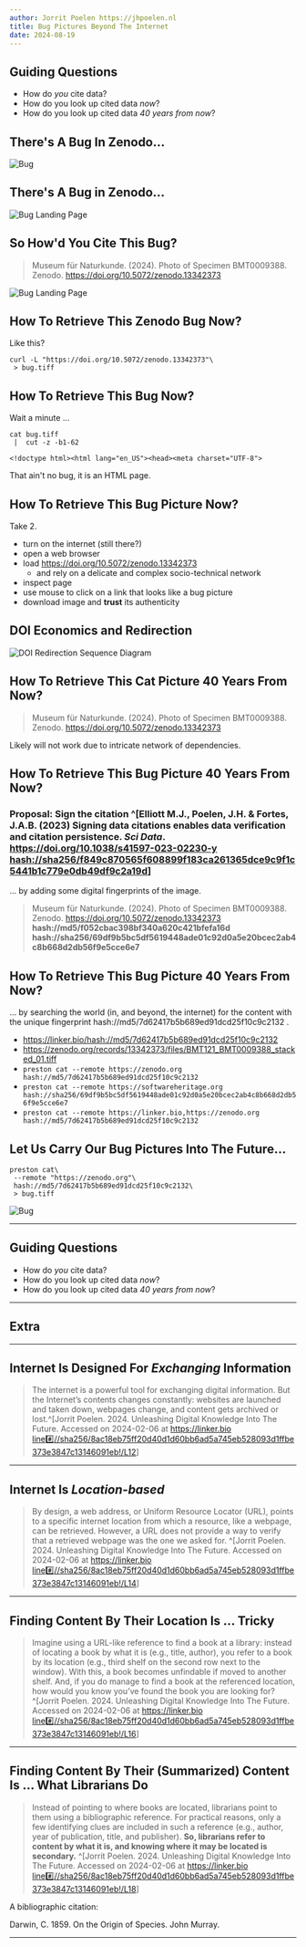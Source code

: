 ```yaml
---
author: Jorrit Poelen https://jhpoelen.nl
title: Bug Pictures Beyond The Internet
date: 2024-08-19
---
```


## Guiding Questions

 * How do *you* cite data?
 * How do you look up cited data *now*?
 * How do you look up cited data *40 years from now*?

## There's A Bug In Zenodo...

![Bug](img/BMT121_BMT0009388_stacked_01.jpg)

## There's A Bug in Zenodo...

![Bug Landing Page](img/BMT121_BMT0009388_landing_page.png)

## So How'd You Cite This Bug?

> Museum für Naturkunde. (2024). Photo of Specimen BMT0009388. Zenodo. https://doi.org/10.5072/zenodo.13342373


![Bug Landing Page](img/BMT121_BMT0009388_citation.png)


## How To Retrieve This Zenodo Bug Now?

Like this?

```
curl -L "https://doi.org/10.5072/zenodo.13342373"\
 > bug.tiff 
```

## How To Retrieve This Bug Now?

Wait a minute ...

```
cat bug.tiff
 |  cut -z -b1-62
```

```{ .html }
<!doctype html><html lang="en_US"><head><meta charset="UTF-8">
```

That ain't no bug, it is an HTML page.

## How To Retrieve This Bug Picture Now?

Take 2. 

 * turn on the internet (still there?)
 * open a web browser
 * load https://doi.org/10.5072/zenodo.13342373
   * and rely on a delicate and complex socio-technical network 
 * inspect page
 * use mouse to click on a link that looks like a bug picture
 * download image and **trust** its authenticity

## DOI Economics and Redirection

![DOI Redirection Sequence Diagram](img/doi-redirection.png)

## How To Retrieve This Cat Picture 40 Years From Now?

> Museum für Naturkunde. (2024). Photo of Specimen BMT0009388. Zenodo. https://doi.org/10.5072/zenodo.13342373

Likely will not work due to intricate network of dependencies.

## How To Retrieve This Bug Picture 40 Years From Now?

### Proposal: Sign the citation ^[Elliott M.J., Poelen, J.H. & Fortes, J.A.B. (2023) Signing data citations enables data verification and citation persistence. *Sci Data*. https://doi.org/10.1038/s41597-023-02230-y [hash://sha256/f849c870565f608899f183ca261365dce9c9f1c5441b1c779e0db49df9c2a19d](https://linker.bio/hash://sha256/f849c870565f608899f183ca261365dce9c9f1c5441b1c779e0db49df9c2a19d)] 

... by adding some digital fingerprints of the image.

> Museum für Naturkunde. (2024). Photo of Specimen BMT0009388. Zenodo. https://doi.org/10.5072/zenodo.13342373 **hash://md5/f052cbac398bf340a620c421bfefa16d** **hash://sha256/69df9b5bc5df5619448ade01c92d0a5e20bcec2ab4c8b668d2db56f9e5cce6e7**

## How To Retrieve This Bug Picture 40 Years From Now?


... by searching the world (in, and beyond, the internet) for the content with the unique fingerprint hash://md5/7d62417b5b689ed91dcd25f10c9c2132 .

 * https://linker.bio/hash://md5/7d62417b5b689ed91dcd25f10c9c2132
 * https://zenodo.org/records/13342373/files/BMT121_BMT0009388_stacked_01.tiff
 * ```preston cat --remote https://zenodo.org hash://md5/7d62417b5b689ed91dcd25f10c9c2132```
 * ```preston cat --remote https://softwareheritage.org hash://sha256/69df9b5bc5df5619448ade01c92d0a5e20bcec2ab4c8b668d2db56f9e5cce6e7```
 * ```preston cat --remote https://linker.bio,https://zenodo.org hash://md5/7d62417b5b689ed91dcd25f10c9c2132```
 
## Let Us Carry Our Bug Pictures Into The Future...

```
preston cat\
 --remote "https://zenodo.org"\
 hash://md5/7d62417b5b689ed91dcd25f10c9c2132\
 > bug.tiff
```

![Bug](img/BMT121_BMT0009388_stacked_01.tiff)

---

## Guiding Questions

 * How do *you* cite data?
 * How do you look up cited data *now*?
 * How do you look up cited data *40 years from now*?

---

## Extra

---

## Internet Is Designed For *Exchanging* Information 

> The internet is a powerful tool for exchanging digital information. But the Internet’s contents changes constantly: websites are launched and taken down, webpages change, and content gets archived or lost.^[Jorrit Poelen. 2024. Unleashing Digital Knowledge Into The Future. Accessed on 2024-02-06 at https://linker.bio [line:hash://sha256/8ac18eb75ff20d40d1d60bb6ad5a745eb528093d1ffbe373e3847c13146091eb!/L12](https://linker.bio/line:hash://sha256/8ac18eb75ff20d40d1d60bb6ad5a745eb528093d1ffbe373e3847c13146091eb!/L12)]

---

## Internet Is *Location-based*

> By design, a web address, or Uniform Resource Locator (URL), points to a specific internet location from which a resource, like a webpage, can be retrieved. However, a URL does not provide a way to verify that a retrieved webpage was the one we asked for. ^[Jorrit Poelen. 2024. Unleashing Digital Knowledge Into The Future. Accessed on 2024-02-06 at https://linker.bio [line:hash://sha256/8ac18eb75ff20d40d1d60bb6ad5a745eb528093d1ffbe373e3847c13146091eb!/L14](https://linker.bio/line:hash://sha256/8ac18eb75ff20d40d1d60bb6ad5a745eb528093d1ffbe373e3847c13146091eb!/L14)]

---

## Finding Content By Their Location Is ... Tricky

> Imagine using a URL-like reference to find a book at a library: instead of locating a book by what it is (e.g., title, author), you refer to a book by its location (e.g., third shelf on the second row next to the window). With this, a book becomes unfindable if moved to another shelf. And, if you do manage to find a book at the referenced location, how would you know you’ve found the book you are looking for? ^[Jorrit Poelen. 2024. Unleashing Digital Knowledge Into The Future. Accessed on 2024-02-06 at https://linker.bio [line:hash://sha256/8ac18eb75ff20d40d1d60bb6ad5a745eb528093d1ffbe373e3847c13146091eb!/L16](https://linker.bio/line:hash://sha256/8ac18eb75ff20d40d1d60bb6ad5a745eb528093d1ffbe373e3847c13146091eb!/L16)]


---

## Finding Content By Their (Summarized) Content Is ... What Librarians Do

> Instead of pointing to where books are located, librarians point to them using a bibliographic reference. For practical reasons, only a few identifying clues are included in such a reference (e.g., author, year of publication, title, and publisher). **So, librarians refer to content by what it is, and knowing where it may be located is secondary.** ^[Jorrit Poelen. 2024. Unleashing Digital Knowledge Into The Future. Accessed on 2024-02-06 at https://linker.bio [line:hash://sha256/8ac18eb75ff20d40d1d60bb6ad5a745eb528093d1ffbe373e3847c13146091eb!/L18](https://linker.bio/line:hash://sha256/8ac18eb75ff20d40d1d60bb6ad5a745eb528093d1ffbe373e3847c13146091eb!/L18)]


A bibliographic citation:

Darwin, C. 1859. On the Origin of Species. John Murray.

---


